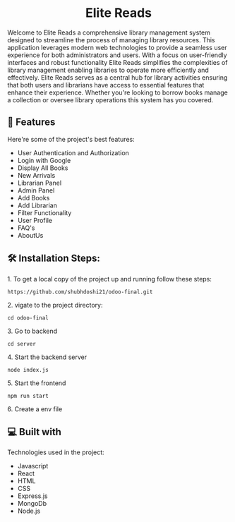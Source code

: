 <h1 align="center" id="title">Elite Reads</h1>

<p id="description">Welcome to Elite Reads a comprehensive library management system designed to streamline the process of managing library resources. This application leverages modern web technologies to provide a seamless user experience for both administrators and users. With a focus on user-friendly interfaces and robust functionality Elite Reads simplifies the complexities of library management enabling libraries to operate more efficiently and effectively. Elite Reads serves as a central hub for library activities ensuring that both users and librarians have access to essential features that enhance their experience. Whether you're looking to borrow books manage a collection or oversee library operations this system has you covered.</p>

  
  
<h2>🧐 Features</h2>

Here're some of the project's best features:

*   User Authentication and Authorization
*   Login with Google
*   Display All Books
*   New Arrivals
*   Librarian Panel
*   Admin Panel
*   Add Books
*   Add Librarian
*   Filter Functionality
*   User Profile
*   FAQ's
*   AboutUs

<h2>🛠️ Installation Steps:</h2>

<p>1. To get a local copy of the project up and running follow these steps:</p>

```
https://github.com/shubhdoshi21/odoo-final.git
```

<p>2. vigate to the project directory:</p>

```
cd odoo-final
```

<p>3. Go to backend</p>

```
cd server
```

<p>4. Start the backend server</p>

```
node index.js
```

<p>5. Start the frontend</p>

```
npm run start
```

<p>6. Create a env file</p>

  
  
<h2>💻 Built with</h2>

Technologies used in the project:

*   Javascript
*   React
*   HTML
*   CSS
*   Express.js
*   MongoDb
*   Node.js
